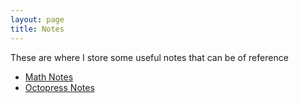 ```yaml
---
layout: page
title: Notes
---
```


These are where I store some useful notes that can be of reference

* [Math Notes](/notes/mathnotes)
* [Octopress Notes](/notes/octopress-cheat-sheet)
